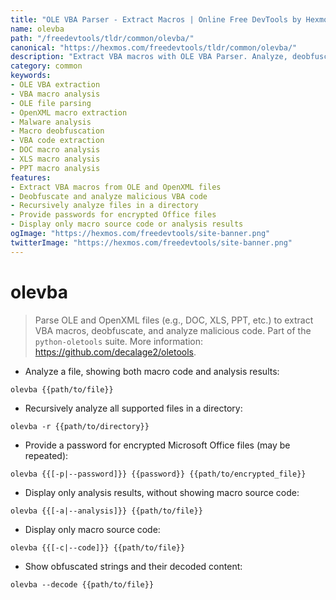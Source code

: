 ```yaml
---
title: "OLE VBA Parser - Extract Macros | Online Free DevTools by Hexmos"
name: olevba
path: "/freedevtools/tldr/common/olevba/"
canonical: "https://hexmos.com/freedevtools/tldr/common/olevba/"
description: "Extract VBA macros with OLE VBA Parser. Analyze, deobfuscate and identify malicious code in OLE and OpenXML files. Free online tool, no registration required."
category: common
keywords:
- OLE VBA extraction
- VBA macro analysis
- OLE file parsing
- OpenXML macro extraction
- Malware analysis
- Macro deobfuscation
- VBA code extraction
- DOC macro analysis
- XLS macro analysis
- PPT macro analysis
features:
- Extract VBA macros from OLE and OpenXML files
- Deobfuscate and analyze malicious VBA code
- Recursively analyze files in a directory
- Provide passwords for encrypted Office files
- Display only macro source code or analysis results
ogImage: "https://hexmos.com/freedevtools/site-banner.png"
twitterImage: "https://hexmos.com/freedevtools/site-banner.png"
---
```


# olevba

> Parse OLE and OpenXML files (e.g., DOC, XLS, PPT, etc.) to extract VBA macros, deobfuscate, and analyze malicious code.
> Part of the `python-oletools` suite.
> More information: <https://github.com/decalage2/oletools>.

- Analyze a file, showing both macro code and analysis results:

`olevba {{path/to/file}}`

- Recursively analyze all supported files in a directory:

`olevba -r {{path/to/directory}}`

- Provide a password for encrypted Microsoft Office files (may be repeated):

`olevba {{[-p|--password]}} {{password}} {{path/to/encrypted_file}}`

- Display only analysis results, without showing macro source code:

`olevba {{[-a|--analysis]}} {{path/to/file}}`

- Display only macro source code:

`olevba {{[-c|--code]}} {{path/to/file}}`

- Show obfuscated strings and their decoded content:

`olevba --decode {{path/to/file}}`

